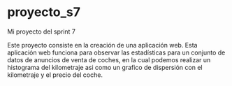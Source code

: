 # proyecto_s7
Mi proyecto del sprint 7

Este proyecto consiste en la creación de una aplicación web.
Esta aplicación web funciona para observar las estadísticas para un conjunto de datos de anuncios de venta de coches, en la cual podemos realizar un histograma del kilometraje asi como un grafico de dispersión con el kilometraje y el precio del coche.